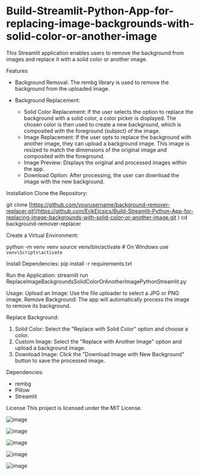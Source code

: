 # Build-Streamlit-Python-App-for-replacing-image-backgrounds-with-solid-color-or-another-image
This Streamlit application enables users to remove the background from images and replace it with a solid color or another image.​

Features

- Background Removal: The rembg library is used to remove the background from the uploaded image.​

- Background Replacement:

	- Solid Color Replacement: If the user selects the option to replace the background with a solid color, a color picker is displayed. The chosen color is then used to create a new background, which is composited with the foreground (subject) of the image.​
	- Image Replacement: If the user opts to replace the background with another image, they can upload a background image. This image is resized to match the dimensions of the original image and composited with the foreground.​
	- Image Preview: Displays the original and processed images within the app.​
	- Download Option: After processing, the user can download the image with the new background.


Installation
Clone the Repository:

git clone [https://github.com/yourusername/background-remover-replacer.git](https://github.com/ErikElcsics/Build-Streamlit-Python-App-for-replacing-image-backgrounds-with-solid-color-or-another-image.git
)
cd background-remover-replacer

Create a Virtual Environment:

python -m venv venv
source venv/bin/activate  # On Windows use `venv\Scripts\activate`

Install Dependencies:
pip install -r requirements.txt

Run the Application:
streamlit run ReplaceImageBackgroundsSolidColorOrAnotherImagePythonStreamlit.py

Usage:
Upload an Image: Use the file uploader to select a JPG or PNG image.​
Remove Background: The app will automatically process the image to remove its background.​

Replace Background:
1. Solid Color: Select the "Replace with Solid Color" option and choose a color.​
2. Custom Image: Select the "Replace with Another Image" option and upload a background image.​
3. Download Image: Click the "Download Image with New Background" button to save the processed image.​

Dependencies:
- rembg​
- Pillow​
- Streamlit

License
This project is licensed under the MIT License.

![image](https://github.com/user-attachments/assets/a9bd2794-f870-4636-a766-d86b94e22cf7)

![image](https://github.com/user-attachments/assets/f5fbeaca-62fd-4d34-b0bb-4f9d590a0ce3)

![image](https://github.com/user-attachments/assets/192aba5d-dc4a-42de-885f-6e4770f3e0df)

![image](https://github.com/user-attachments/assets/dd2266d3-48bf-493a-9f73-64342e68fced)

![image](https://github.com/user-attachments/assets/413b6d42-8271-42ce-b945-947876ec5754)





